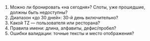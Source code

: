 1) Можно ли бронировать «на сегодня»? Слоты, уже прошедшие, должны быть недоступны?
2) Диапазон «до 30 дней»: 30-й день включительно?
3) Какой TZ — пользователя или ресторана?
4) Правила имени: длина, алфавиты, дефис/пробел?
5) Ошибки валидации: точные тексты и место отображения?